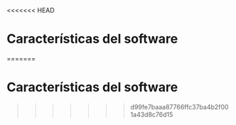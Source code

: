 <<<<<<< HEAD
# Características del software
=======
# Características del software
>>>>>>> d99fe7baaa87766ffc37ba4b2f001a43d8c76d15
